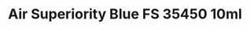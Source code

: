 ---
layout: product
title: "Air Superiority Blue FS 35450 10ml"
price: "330" 
desc: "Acrylic Laquer 10mL"
img_path: "/assets/img/RC239.webp"
brand: "AK "
available: true
special_offer: false
new: false
soon: false
cat: "020000"
subcat: "020200"
subsubcat: "020201"
sifra: "RC239"
popular: false
spec: true
---